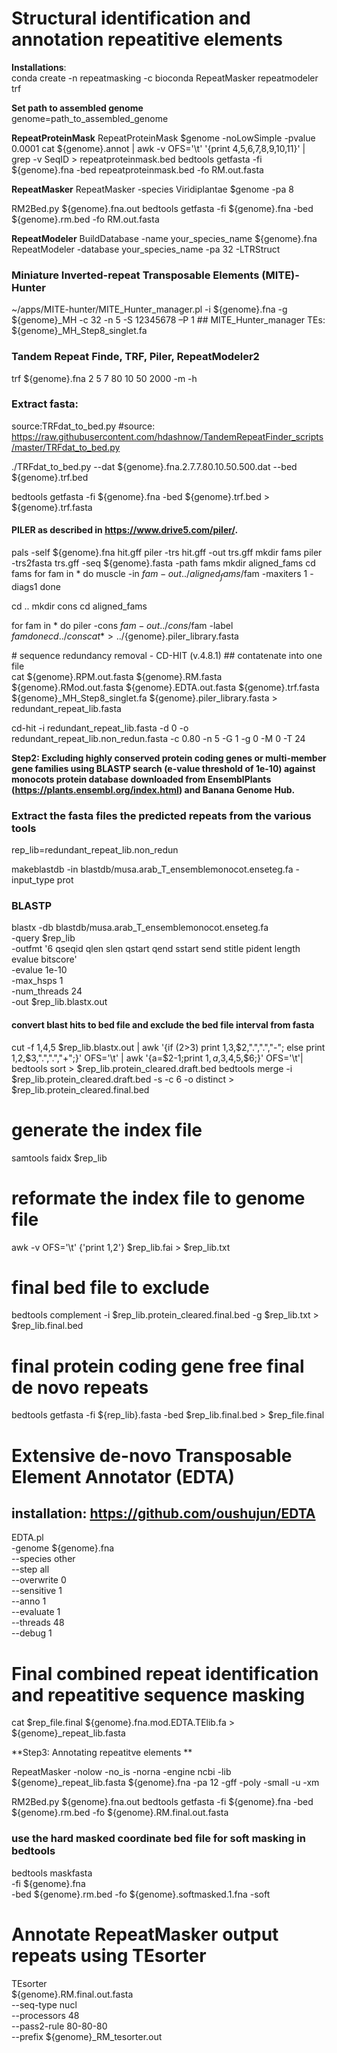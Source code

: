 # Structural identification and annotation repeatitive elements

**Installations**:<br />
conda create -n repeatmasking -c bioconda RepeatMasker repeatmodeler trf 

**Set path to assembled genome** <br />
genome=path_to_assembled_genome

**RepeatProteinMask**
RepeatProteinMask $genome -noLowSimple -pvalue 0.0001 
cat ${genome}.annot | awk -v OFS='\t' '{print $4,$5,$6,$7,$8,$9,$10,$11}' | grep -v SeqID > repeatproteinmask.bed
bedtools getfasta -fi ${genome}.fna -bed repeatproteinmask.bed -fo RM.out.fasta  

**RepeatMasker**
RepeatMasker -species Viridiplantae $genome -pa 8 

RM2Bed.py ${genome}.fna.out
bedtools getfasta -fi ${genome}.fna -bed ${genome}.rm.bed -fo RM.out.fasta  

**RepeatModeler** 
BuildDatabase -name your_species_name ${genome}.fna
RepeatModeler -database your_species_name -pa 32 -LTRStruct  

### Miniature Inverted-repeat Transposable Elements (MITE)-Hunter 
~/apps/MITE-hunter/MITE_Hunter_manager.pl -i ${genome}.fna -g ${genome}_MH -c 32 -n 5 -S 12345678 –P 1
## MITE_Hunter_manager TEs:  ${genome}_MH_Step8_singlet.fa 

### Tandem Repeat Finde, TRF, Piler, RepeatModeler2
trf ${genome}.fna 2 5 7 80 10 50 2000 -m -h 

### Extract fasta: 
source:TRFdat_to_bed.py #source: https://raw.githubusercontent.com/hdashnow/TandemRepeatFinder_scripts/master/TRFdat_to_bed.py

./TRFdat_to_bed.py --dat ${genome}.fna.2.7.7.80.10.50.500.dat --bed ${genome}.trf.bed 

bedtools getfasta -fi ${genome}.fna -bed ${genome}.trf.bed  > ${genome}.trf.fasta

#### PILER as described in https://www.drive5.com/piler/. 
pals -self ${genome}.fna hit.gff
piler -trs hit.gff -out trs.gff
mkdir fams
piler -trs2fasta trs.gff -seq ${genome}.fasta -path fams
mkdir aligned_fams
cd fams
for fam in *
do
   muscle -in $fam -out ../aligned_fams/$fam -maxiters 1 -diags1
done

cd ..
mkdir cons
cd aligned_fams

for fam in *
do
   piler -cons $fam -out ../cons/$fam -label $fam
done
cd ../cons
cat * > ../${genome}.piler_library.fasta


# sequence redundancy removal - CD-HIT (v.4.8.1)
## contatenate into one file  
cat ${genome}.RPM.out.fasta ${genome}.RM.fasta ${genome}.RMod.out.fasta ${genome}.EDTA.out.fasta ${genome}.trf.fasta ${genome}_MH_Step8_singlet.fa ${genome}.piler_library.fasta > redundant_repeat_lib.fasta 

cd-hit -i redundant_repeat_lib.fasta -d 0 -o redundant_repeat_lib.non_redun.fasta -c 0.80 -n 5 -G 1 -g 0 -M 0 -T 24


**Step2:  Excluding highly conserved protein coding genes or multi-member gene families using BLASTP search (e-value threshold of 1e-10) against monocots protein database downloaded from EnsemblPlants (https://plants.ensembl.org/index.html) and Banana Genome Hub.**

### Extract the fasta files the predicted repeats from the various tools  

rep_lib=redundant_repeat_lib.non_redun

makeblastdb -in blastdb/musa.arab_T_ensemblemonocot.enseteg.fa -input_type prot 
### BLASTP
blastx 
-db blastdb/musa.arab_T_ensemblemonocot.enseteg.fa \
-query $rep_lib \
-outfmt '6 qseqid qlen slen qstart qend sstart send stitle pident length evalue bitscore' \
-evalue 1e-10 \
-max_hsps 1 \
-num_threads 24 \
-out $rep_lib.blastx.out

#### convert blast hits to bed file and exclude the bed file interval from fasta

cut -f 1,4,5 $rep_lib.blastx.out | awk '{if ($2>$3) print $1,$3,$2,".",".","-"; else print $1,$2,$3,".",".","+";}' OFS='\t' | awk '{a=$2-1;print $1,a,$3,$4,$5,$6;}' OFS='\t'| bedtools sort > $rep_lib.protein_cleared.draft.bed
bedtools merge -i $rep_lib.protein_cleared.draft.bed -s -c 6 -o distinct > $rep_lib.protein_cleared.final.bed
# generate the index file
samtools faidx $rep_lib
# reformate the index file to genome file
awk -v OFS='\t' {'print $1,$2'} $rep_lib.fai > $rep_lib.txt
# final bed file to exclude
bedtools complement -i $rep_lib.protein_cleared.final.bed -g $rep_lib.txt > $rep_lib.final.bed
# final protein coding gene free final de novo repeats
bedtools getfasta -fi ${rep_lib}.fasta -bed $rep_lib.final.bed > $rep_file.final

# Extensive de-novo Transposable Element Annotator (EDTA)
## installation: https://github.com/oushujun/EDTA
EDTA.pl \
-genome ${genome}.fna \
--species other \
--step all \
--overwrite 0 \
--sensitive 1 \
--anno 1 \
--evaluate 1 \
--threads 48 \
--debug 1

# Final combined repeat identification and repeatitive sequence masking 
cat $rep_file.final ${genome}.fna.mod.EDTA.TElib.fa > ${genome}_repeat_lib.fasta

**Step3: Annotating repeatitve elements **

RepeatMasker -nolow -no_is -norna -engine ncbi -lib ${genome}_repeat_lib.fasta ${genome}.fna -pa 12 -gff -poly -small -u -xm 

RM2Bed.py ${genome}.fna.out
bedtools getfasta -fi ${genome}.fna -bed ${genome}.rm.bed -fo ${genome}.RM.final.out.fasta  

### use the hard masked coordinate bed file for soft masking in bedtools 
bedtools maskfasta \
-fi ${genome}.fna \
-bed ${genome}.rm.bed -fo ${genome}.softmasked.1.fna -soft

# Annotate RepeatMasker output repeats using TEsorter
TEsorter \
${genome}.RM.final.out.fasta \
--seq-type nucl \
--processors 48 \
--pass2-rule 80-80-80 \
--prefix ${genome}_RM_tesorter.out
